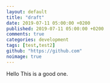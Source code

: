 ```yaml
---
layout: default
title: "draft"
date: 2019-07-11 05:00:00 +0200
published: 2019-07-11 05:00:00 +0200
comments: true
categories: development
tags: [test,test2]
github: "https://github.com"
noimage: true
---
```

Hello This is a good one.
<!--more-->
